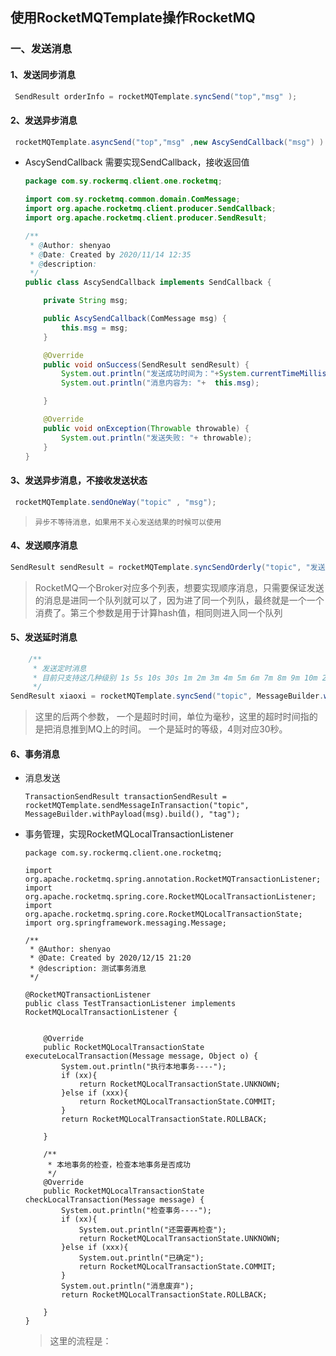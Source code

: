 ## 使用RocketMQTemplate操作RocketMQ

### 一、发送消息

#### 1、发送同步消息

```java
 SendResult orderInfo = rocketMQTemplate.syncSend("top","msg" );
```



#### 2、发送异步消息

```java
 rocketMQTemplate.asyncSend("top","msg" ,new AscySendCallback("msg") )
```

- AscySendCallback 需要实现SendCallback，接收返回值

  ```java
  package com.sy.rockermq.client.one.rocketmq;
  
  import com.sy.rocketmq.common.domain.ComMessage;
  import org.apache.rocketmq.client.producer.SendCallback;
  import org.apache.rocketmq.client.producer.SendResult;
  
  /**
   * @Author: shenyao
   * @Date: Created by 2020/11/14 12:35
   * @description:
   */
  public class AscySendCallback implements SendCallback {
  
      private String msg;
  
      public AscySendCallback(ComMessage msg) {
          this.msg = msg;
      }
  
      @Override
      public void onSuccess(SendResult sendResult) {
          System.out.println("发送成功时间为："+System.currentTimeMillis());
          System.out.println("消息内容为: "+  this.msg);
  
      }
  
      @Override
      public void onException(Throwable throwable) {
          System.out.println("发送失败: "+ throwable);
      }
  }
  
  ```

  

#### 3、发送异步消息，不接收发送状态

```java
 rocketMQTemplate.sendOneWay("topic" , "msg");
```

> ```
> 异步不等待消息，如果用不关心发送结果的时候可以使用
> ```



#### 4、发送顺序消息

```java
SendResult sendResult = rocketMQTemplate.syncSendOrderly("topic", "发送顺时消息", "key");
```

> RocketMQ一个Broker对应多个列表，想要实现顺序消息，只需要保证发送的消息是进同一个队列就可以了，因为进了同一个列队，最终就是一个一个消费了。第三个参数是用于计算hash值，相同则进入同一个队列



#### 5、发送延时消息

```java
    /**
     * 发送定时消息
     * 目前只支持这几种级别 1s 5s 10s 30s 1m 2m 3m 4m 5m 6m 7m 8m 9m 10m 20m 30m 1h 2h
     */
SendResult xiaoxi = rocketMQTemplate.syncSend("topic", MessageBuilder.withPayload(msg).build(), 2000, 4);
```

> 这里的后两个参数， 一个是超时时间，单位为毫秒，这里的超时时间指的是把消息推到MQ上的时间。 一个是延时的等级，4则对应30秒。



#### 6、事务消息

- 消息发送

  ```
  TransactionSendResult transactionSendResult = rocketMQTemplate.sendMessageInTransaction("topic", MessageBuilder.withPayload(msg).build(), "tag");
  ```

- 事务管理，实现RocketMQLocalTransactionListener

  ```
  package com.sy.rockermq.client.one.rocketmq;
  
  import org.apache.rocketmq.spring.annotation.RocketMQTransactionListener;
  import org.apache.rocketmq.spring.core.RocketMQLocalTransactionListener;
  import org.apache.rocketmq.spring.core.RocketMQLocalTransactionState;
  import org.springframework.messaging.Message;
  
  /**
   * @Author: shenyao
   * @Date: Created by 2020/12/15 21:20
   * @description: 测试事务消息
   */
  
  @RocketMQTransactionListener
  public class TestTransactionListener implements RocketMQLocalTransactionListener {
      
  
      @Override
      public RocketMQLocalTransactionState executeLocalTransaction(Message message, Object o) {
          System.out.println("执行本地事务----");
          if (xx){
              return RocketMQLocalTransactionState.UNKNOWN;
          }else if (xxx){
              return RocketMQLocalTransactionState.COMMIT;
          }
          return RocketMQLocalTransactionState.ROLLBACK;
  
      }
  
      /**
       * 本地事务的检查，检查本地事务是否成功
       */
      @Override
      public RocketMQLocalTransactionState checkLocalTransaction(Message message) {
          System.out.println("检查事务----");
          if (xx){
              System.out.println("还需要再检查");
              return RocketMQLocalTransactionState.UNKNOWN;
          }else if (xxx){
              System.out.println("已确定");
              return RocketMQLocalTransactionState.COMMIT;
          }
          System.out.println("消息废弃");
          return RocketMQLocalTransactionState.ROLLBACK;
  
      }
  }
  
  ```

  > 这里的流程是：